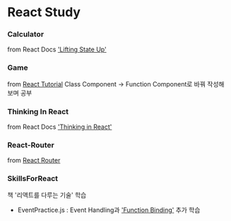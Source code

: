 # React Study


### Calculator
from React Docs ['Lifting State Up'](https://reactjs.org/docs/lifting-state-up.html)


### Game
from [React Tutorial](https://reactjs.org/tutorial/tutorial.html)
Class Component -> Function Component로 바꿔 작성해보며 공부


### Thinking In React
from React Docs ['Thinking in React'](https://reactjs.org/docs/thinking-in-react.html)


### React-Router
from [React Router](https://reactrouter.com/)


### SkillsForReact
책 '리액트를 다루는 기술' 학습

- EventPractice.js : Event Handling과 ['Function Binding'](https://developer.mozilla.org/ko/docs/Web/JavaScript/Reference/Global_Objects/Function/bind) 추가 학습